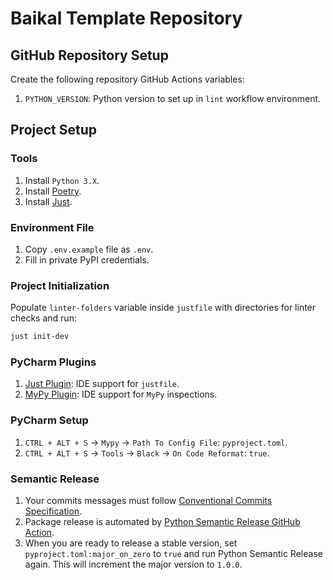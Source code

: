# Baikal Template Repository #

## GitHub Repository Setup ##

Create the following repository GitHub Actions variables:

1. `PYTHON_VERSION`: Python version to set up in `lint` workflow environment.

## Project Setup ##

### Tools ###

1. Install `Python 3.X`.
2. Install [Poetry](https://python-poetry.org/docs/).
3. Install [Just](https://just.systems/man/en/packages.html).

### Environment File ###

1. Copy `.env.example` file as `.env`.
2. Fill in private PyPI credentials.

### Project Initialization ###

Populate `linter-folders` variable inside `justfile` with directories for linter checks and run:

```bash
just init-dev
```

### PyCharm Plugins ###

1. [Just Plugin](https://plugins.jetbrains.com/plugin/18658-just): IDE support for `justfile`.
2. [MyPy Plugin](https://plugins.jetbrains.com/plugin/11086-mypy): IDE support for `MyPy` inspections.

### PyCharm Setup ###

1. `CTRL + ALT + S` → `Mypy` → `Path To Config File`: `pyproject.toml`.
2. `CTRL + ALT + S` → `Tools` → `Black` → `On Code Reformat`: `true`.

### Semantic Release ###

1. Your commits messages must
   follow [Conventional Commits Specification](https://www.conventionalcommits.org/en/v1.0.0/).
2. Package release is automated
   by [Python Semantic Release GitHub Action](https://github.com/python-semantic-release/python-semantic-release).
3. When you are ready to release a stable version, set `pyproject.toml:major_on_zero` to `true` and run Python Semantic
   Release again. This will increment the major version to `1.0.0`.
